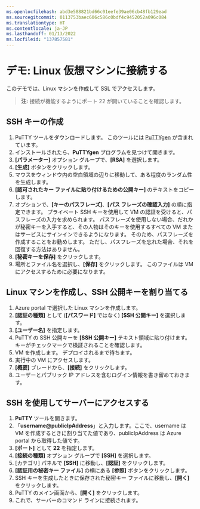 ```yaml
---
ms.openlocfilehash: abd3e588821bd66c01eefe39ae06cb48fb129ead
ms.sourcegitcommit: 0113753baec606c586c0bdf4c9452052a096c084
ms.translationtype: HT
ms.contentlocale: ja-JP
ms.lasthandoff: 01/13/2022
ms.locfileid: "137857581"
---
```

# <a name="demonstration-connect-to-linux-virtual-machines"></a>デモ: Linux 仮想マシンに接続する

このデモでは、Linux マシンを作成して SSL でアクセスします。

>**注:**  接続が機能するようにポート 22 が開いていることを確認します。 

## <a name="create-the-ssh-keys"></a>SSH キーの作成

1. PuTTY ツールをダウンロードします。 このツールには [PuTTYgen](https://putty.org/) が含まれています。 
2. インストールされたら、**PuTTYgen** プログラムを見つけて開きます。
3. **[パラメーター]** オプション グループで、**[RSA]** を選択します。
4. **[生成]** ボタンをクリックします。
5. マウスをウィンドウ内の空白領域の辺りに移動して、ある程度のランダム性を生成します。
6. **[認可されたキー ファイルに貼り付けるための公開キー]** のテキストをコピーします。
7. オプションで、**[キーのパスフレーズ]**、**[パス フレーズの確認入力]** の順に指定できます。 プライベート SSH キーを使用して VM の認証を受けると、パスフレーズの入力を求められます。 パスフレーズを使用しない場合、だれかが秘密キーを入手すると、その人物はそのキーを使用するすべての VM またはサービスにサインインできるようになります。 そのため、パスフレーズを作成することをお勧めします。 ただし、パスフレーズを忘れた場合、それを回復する方法はありません。
8. **[秘密キーを保存]** をクリックします。
9. 場所とファイル名を選択し、**[保存]** をクリックします。 このファイルは VM にアクセスするために必要になります。 

## <a name="create-the-linux-machine-and-assign-the-public-ssh-key"></a>Linux マシンを作成し、SSH 公開キーを割り当てる

1. Azure portal で選択した Linux マシンを作成します。
2. **[認証の種類]** として (**[パスワード]** ではなく) **[SSH 公開キー]** を選択します。
3. **[ユーザー名]** を指定します。
4. PuTTY の SSH 公開キーを **[SSH 公開キー]** テキスト領域に貼り付けます。 キーがチェックマークで検証されることを確認します。 
5. VM を作成します。 デプロイされるまで待ちます。
6. 実行中の VM にアクセスします。 
7. **[概要]** ブレードから、**[接続]** をクリックします。
8. ユーザーとパブリック IP アドレスを含むログイン情報を書き留めておきます。

## <a name="access-the-server-using-ssh"></a>SSH を使用してサーバーにアクセスする

1. **PuTTY** ツールを開きます。
2. 「**username@publicIpAddress**」と入力します。ここで、username は VM を作成するときに割り当てた値であり、publicIpAddress は Azure portal から取得した値です。
3. **[ポート]** として **22** を指定します。
4. **[接続の種類]** オプション グループで **[SSH]** を選択します。
5. [カテゴリ] パネルで **[SSH]** に移動し、**[認証]** をクリックします。
6. **[認証用の秘密キー ファイル]** の横にある **[参照]** ボタンをクリックします。
7. SSH キーを生成したときに保存された秘密キー ファイルに移動し、**[開く]** をクリックします。
8. PuTTY のメイン画面から、**[開く]** をクリックします。
9. これで、サーバーのコマンド ラインに接続されます。 